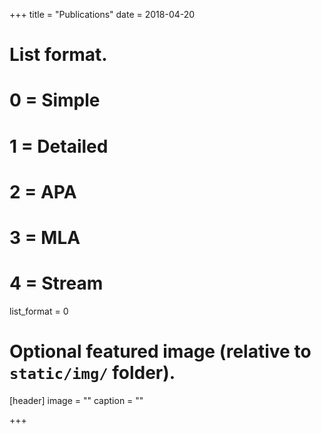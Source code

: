 +++
 title = "Publications"
 date = 2018-04-20

# List format.
#   0 = Simple
#   1 = Detailed
#   2 = APA
#   3 = MLA
#   4 = Stream
 list_format = 0

# Optional featured image (relative to `static/img/` folder).
 [header]
 image = ""
 caption = ""

+++
